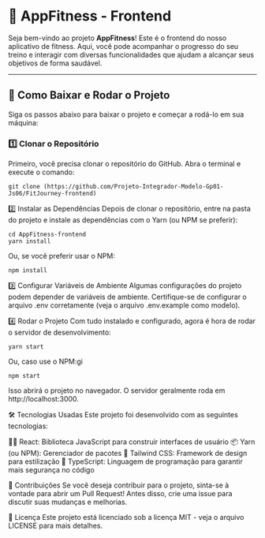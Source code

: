 # 📱 **AppFitness - Frontend**

Seja bem-vindo ao projeto **AppFitness**! Este é o frontend do nosso aplicativo de fitness. Aqui, você pode acompanhar o progresso do seu treino e interagir com diversas funcionalidades que ajudam a alcançar seus objetivos de forma saudável.

---

## 🚀 **Como Baixar e Rodar o Projeto**

Siga os passos abaixo para baixar o projeto e começar a rodá-lo em sua máquina:

### 1️⃣ **Clonar o Repositório**
Primeiro, você precisa clonar o repositório do GitHub. Abra o terminal e execute o comando:

```
git clone (https://github.com/Projeto-Integrador-Modelo-Gp01-Js06/FitJourney-frontend)
```

2️⃣ Instalar as Dependências
Depois de clonar o repositório, entre na pasta do projeto e instale as dependências com o Yarn (ou NPM se preferir):

```
cd AppFitness-frontend
yarn install
```


Ou, se você preferir usar o NPM:

```
npm install
```

3️⃣ Configurar Variáveis de Ambiente
Algumas configurações do projeto podem depender de variáveis de ambiente. Certifique-se de configurar o arquivo .env corretamente (veja o arquivo .env.example como modelo).

4️⃣ Rodar o Projeto
Com tudo instalado e configurado, agora é hora de rodar o servidor de desenvolvimento:
```
yarn start
```

Ou, caso use o NPM:gi
```
npm start
```

Isso abrirá o projeto no navegador. O servidor geralmente roda em http://localhost:3000.


🛠️ Tecnologias Usadas
Este projeto foi desenvolvido com as seguintes tecnologias:

🧑‍💻 React: Biblioteca JavaScript para construir interfaces de usuário
📦 Yarn (ou NPM): Gerenciador de pacotes
🧳 Tailwind CSS: Framework de design para estilização
🧩 TypeScript: Linguagem de programação para garantir mais segurança no código


🤝 Contribuições
Se você deseja contribuir para o projeto, sinta-se à vontade para abrir um Pull Request! Antes disso, crie uma issue para discutir suas mudanças e melhorias.

📄 Licença
Este projeto está licenciado sob a licença MIT - veja o arquivo LICENSE para mais detalhes.


